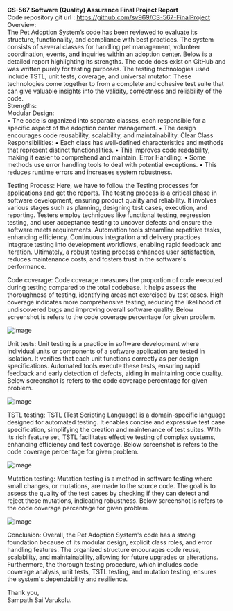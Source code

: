 <strong>CS-567 Software (Quality) Assurance Final Project Report</strong><br />
Code repository git url :
https://github.com/sv969/CS-567-FinalProject <br />
Overview:<br />
The Pet Adoption System’s code has been reviewed to evaluate its structure, functionality, and compliance with best practices. The system consists of several classes for handling pet management, volunteer coordination, events, and inquiries within an adoption center. Below is a detailed report highlighting its strengths. The code does exist on GitHub and was written purely for testing purposes. The testing technologies used include TSTL, unit tests, coverage, and universal mutator. These technologies come together to from a complete and cohesive test suite that can give valuable insights into the validity, correctness and reliability of the code.<br />
Strengths:<br />
Modular Design: <br />
• The code is organized into separate classes, each responsible for a specific aspect of the adoption center management.
• The design encourages code reusability, scalability, and maintainability.
Clear Class Responsibilities:
• Each class has well-defined characteristics and methods that represent distinct functionalities.
• This improves code readability, making it easier to comprehend and maintain.
Error Handling:
• Some methods use error handling tools to deal with potential exceptions.
• This reduces runtime errors and increases system robustness.

Testing Process:
Here, we have to follow the Testing processes for applications and get the reports. The testing process is a critical phase in software development, ensuring product quality and reliability. It involves various stages such as planning, designing test cases, execution, and reporting. Testers employ techniques like functional testing, regression testing, and user acceptance testing to uncover defects and ensure the software meets requirements. Automation tools streamline repetitive tasks, enhancing efficiency. Continuous integration and delivery practices integrate testing into development workflows, enabling rapid feedback and iteration. Ultimately, a robust testing process enhances user satisfaction, reduces maintenance costs, and fosters trust in the software's performance.<br />

Code coverage: Code coverage measures the proportion of code executed during testing compared to the total codebase. It helps assess the thoroughness of testing, identifying areas not exercised by test cases. High coverage indicates more comprehensive testing, reducing the likelihood of undiscovered bugs and improving overall software quality. Below screenshot is refers to the code coverage percentage for given problem.<br />

![image](https://github.com/sv969/CS-567-FinalProject/assets/166189909/b39864a1-531b-4286-9472-23d9062bce9e)

Unit tests: Unit testing is a practice in software development where individual units or components of a software application are tested in isolation. It verifies that each unit functions correctly as per design specifications. Automated tools execute these tests, ensuring rapid feedback and early detection of defects, aiding in maintaining code quality. Below screenshot is refers to the code coverage percentage for given problem.<br />

![image](https://github.com/sv969/CS-567-FinalProject/assets/166189909/8a5ae8e1-0019-4a71-a739-358760f2fd7c)

TSTL testing: TSTL (Test Scripting Language) is a domain-specific language designed for automated testing. It enables concise and expressive test case specification, simplifying the creation and maintenance of test suites. With its rich feature set, TSTL facilitates effective testing of complex systems, enhancing efficiency and test coverage. Below screenshot is refers to the code coverage percentage for given problem.<br />

![image](https://github.com/sv969/CS-567-FinalProject/assets/166189909/2fd2baac-3e03-42d8-bb52-14ac1d310f60)

Mutation testing: Mutation testing is a method in software testing where small changes, or mutations, are made to the source code. The goal is to assess the quality of the test cases by checking if they can detect and reject these mutations, indicating robustness. Below screenshot is refers to the code coverage percentage for given problem.
<br />

![image](https://github.com/sv969/CS-567-FinalProject/assets/166189909/929bc949-9b6c-4139-b419-a39e1ded7602)

Conclusion:
Overall, the Pet Adoption System's code has a strong foundation because of its modular design, explicit class roles, and error handling features. The organized structure encourages code reuse, scalability, and maintainability, allowing for future upgrades or alterations. Furthermore, the thorough testing procedure, which includes code coverage analysis, unit tests, TSTL testing, and mutation testing, ensures the system's dependability and resilience.

Thank you,<br />
Sampath Sai Varukolu.
